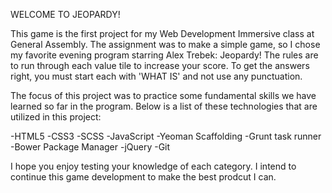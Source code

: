 WELCOME TO JEOPARDY!

This game is the first project for my Web Development Immersive class at General Assembly. The assignment was to make a simple game, so I chose my favorite evening program starring Alex Trebek: Jeopardy! The rules are to run through each value tile to increase your score. To get the answers right, you must start each with 'WHAT IS' and not use any punctuation.

The focus of this project was to practice some fundamental skills we have learned so far in the program. Below is a list of these technologies that are utilized in this project:

-HTML5
-CSS3
-SCSS
-JavaScript
-Yeoman Scaffolding
-Grunt task runner
-Bower Package Manager
-jQuery
-Git

I hope you enjoy testing your knowledge of each category. I intend to continue this game development to make the best prodcut I can.
